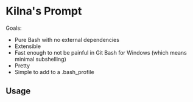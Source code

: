 # Kilna's Prompt

Goals:

* Pure Bash with no external dependencies
* Extensible
* Fast enough to not be painful in Git Bash for Windows (which means minimal subshelling)
* Pretty
* Simple to add to a .bash_profile

## Usage



